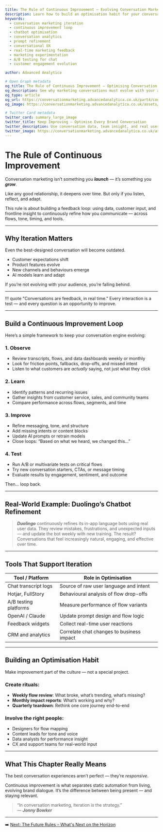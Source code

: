 ```yaml
---
title: The Rule of Continuous Improvement – Evolving Conversation Marketing
description: Learn how to build an optimisation habit for your conversational experiences. Use feedback, data, and human insight to improve flows, tone, and customer engagement over time.
keywords:
  - conversation marketing iteration
  - continuous improvement loop
  - chatbot optimisation
  - conversation analytics
  - prompt refinement
  - conversational UX
  - real-time marketing feedback
  - marketing experimentation
  - A/B testing for chat
  - customer engagement evolution

author: Advanced Analytica

# Open Graph metadata
og_title: The Rule of Continuous Improvement – Optimising Conversation Marketing
og_description: See why marketing conversations must evolve with your audience. Build habits of testing, listening, and improving across flows and platforms.
og_type: article
og_url: https://conversationmarketing.advancedanalytica.co.uk/part4/continuous-improvement
og_image: https://conversationmarketing.advancedanalytica.co.uk/assets/logos/0.5x/Brando_9@0.5x.png

# Twitter Card metadata
twitter_card: summary_large_image
twitter_title: Keep Improving – Optimise Every Brand Conversation
twitter_description: Use conversation data, team insight, and real user input to evolve and refine your customer dialogue.
twitter_image: https://conversationmarketing.advancedanalytica.co.uk/assets/logos/0.5x/Brando_9@0.5x.png
---
```



# The Rule of Continuous Improvement

Conversation marketing isn’t something you ***launch*** — it’s something you ***grow***.

Like any good relationship, it deepens over time. But only if you listen, reflect, and adapt.

This rule is about building a feedback loop: using data, customer input, and frontline insight to continuously refine how you communicate — across flows, tone, timing, and tools.

---

## Why Iteration Matters

Even the best-designed conversation will become outdated.

- Customer expectations shift  
- Product features evolve  
- New channels and behaviours emerge  
- AI models learn and adapt  

If you’re not evolving with your audience, you’re falling behind.

---

!!! quote "Conversations are feedback, in real time."
    Every interaction is a test — and every question is an opportunity to improve.

---

## Build a Continuous Improvement Loop

Here’s a simple framework to keep your conversation engine evolving:

### 1. **Observe**
- Review transcripts, flows, and data dashboards weekly or monthly  
- Look for friction points, fallbacks, drop-offs, and missed intent  
- Listen to what customers are *actually* saying, not just what they click

### 2. **Learn**
- Identify patterns and recurring issues  
- Gather insights from customer service, sales, and community teams  
- Compare performance across flows, segments, and time

### 3. **Improve**
- Refine messaging, tone, and structure  
- Add missing intents or content blocks  
- Update AI prompts or retrain models  
- Close loops: “Based on what we heard, we changed this…”

### 4. **Test**
- Run A/B or multivariate tests on critical flows  
- Try new conversation starters, CTAs, or message timing  
- Evaluate results by engagement, sentiment, and outcome  

Then… loop back.

---

## Real-World Example: Duolingo’s Chatbot Refinement

> ***Duolingo*** continuously refines its in-app language bots using real user data. They review mistakes, frustrations, and unexpected inputs — and update the bot weekly with new training. The result? Conversations that feel increasingly natural, engaging, and effective over time.

---

## Tools That Support Iteration

| Tool / Platform        | Role in Optimisation                    |
|------------------------|------------------------------------------|
| Chat transcript logs   | Source of raw user language and intent   |
| Hotjar, FullStory      | Behavioural analysis of flow drop-offs   |
| A/B testing platforms  | Measure performance of flow variants     |
| OpenAI / Claude        | Update prompt design and flow logic      |
| Feedback widgets       | Collect real-time user reactions         |
| CRM and analytics      | Correlate chat changes to business impact|

---

## Building an Optimisation Habit

Make improvement part of the culture — not a special project.

### Create rituals:
- **Weekly flow review**: What broke, what’s trending, what’s missing?  
- **Monthly impact reports**: What’s working and why?  
- **Quarterly teardown**: Rethink one core journey end-to-end  

### Involve the right people:
- Designers for flow mapping  
- Content leads for tone and voice  
- Data analysts for performance insight  
- CX and support teams for real-world input

---

## What This Chapter Really Means

The best conversation experiences aren’t perfect — they’re *responsive*.

Continuous improvement is what separates static automation from living, evolving brand dialogue. It’s the difference between being present — and staying relevant.

> “In conversation marketing, iteration *is* the strategy.”  
> — ***Jonny Bowker***

---

➡️ [Next: The Future Rules – What's Next on the Horizon](future-rules.md)
